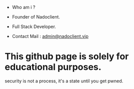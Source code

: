 - Who am i ?

- Founder of Nadoclient.

- Full Stack Developer.

- Contact Mail : admin@nadoclient.vip

# This github page is solely for educational purposes. 
security is not a process, it's a state until you get pwned.
